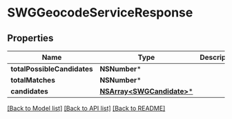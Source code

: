# SWGGeocodeServiceResponse

## Properties
Name | Type | Description | Notes
------------ | ------------- | ------------- | -------------
**totalPossibleCandidates** | **NSNumber*** |  | [optional] 
**totalMatches** | **NSNumber*** |  | [optional] 
**candidates** | [**NSArray&lt;SWGCandidate&gt;***](SWGCandidate.md) |  | [optional] 

[[Back to Model list]](../README.md#documentation-for-models) [[Back to API list]](../README.md#documentation-for-api-endpoints) [[Back to README]](../README.md)


